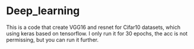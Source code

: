 # Deep_learning
This is a code that create VGG16 and resnet for Cifar10 datasets, which using keras based on tensorflow.
I only run it for 30 epochs, the acc is not permissing, but you can run it further.
